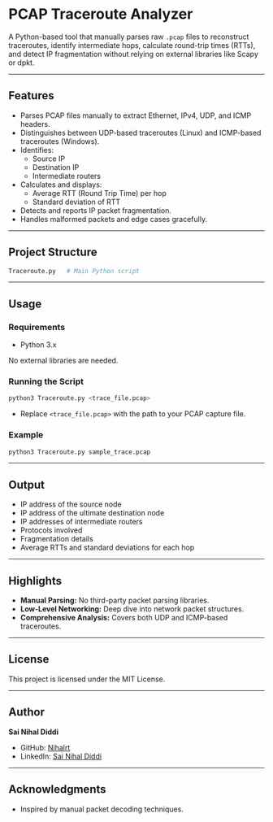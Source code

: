 # PCAP Traceroute Analyzer

A Python-based tool that manually parses raw `.pcap` files to reconstruct traceroutes, identify intermediate hops, calculate round-trip times (RTTs), and detect IP fragmentation without relying on external libraries like Scapy or dpkt.

---

## Features

- Parses PCAP files manually to extract Ethernet, IPv4, UDP, and ICMP headers.
- Distinguishes between UDP-based traceroutes (Linux) and ICMP-based traceroutes (Windows).
- Identifies:
  - Source IP
  - Destination IP
  - Intermediate routers
- Calculates and displays:
  - Average RTT (Round Trip Time) per hop
  - Standard deviation of RTT
- Detects and reports IP packet fragmentation.
- Handles malformed packets and edge cases gracefully.

---

## Project Structure

```bash
Traceroute.py   # Main Python script
```

---

## Usage

### Requirements
- Python 3.x

No external libraries are needed.

### Running the Script

```bash
python3 Traceroute.py <trace_file.pcap>
```

- Replace `<trace_file.pcap>` with the path to your PCAP capture file.

### Example

```bash
python3 Traceroute.py sample_trace.pcap
```

---

## Output

- IP address of the source node
- IP address of the ultimate destination node
- IP addresses of intermediate routers
- Protocols involved
- Fragmentation details
- Average RTTs and standard deviations for each hop

---

## Highlights

- **Manual Parsing:** No third-party packet parsing libraries.
- **Low-Level Networking:** Deep dive into network packet structures.
- **Comprehensive Analysis:** Covers both UDP and ICMP-based traceroutes.

---

## License

This project is licensed under the MIT License.

---

## Author

**Sai Nihal Diddi**

- GitHub: [Nihalrt](https://github.com/Nihalrt)
- LinkedIn: [Sai Nihal Diddi](https://www.linkedin.com/in/sai-nihal-diddi-2444471bb/)

---

## Acknowledgments

- Inspired by manual packet decoding techniques.
